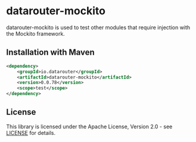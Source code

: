 # datarouter-mockito

datarouter-mockito is used to test other modules that require injection with the Mockito framework.

## Installation with Maven

```xml
<dependency>
	<groupId>io.datarouter</groupId>
	<artifactId>datarouter-mockito</artifactId>
	<version>0.0.78</version>
	<scope>test</scope>
</dependency>
```

## License

This library is licensed under the Apache License, Version 2.0 - see [LICENSE](../LICENSE) for details.
